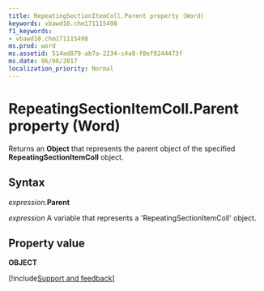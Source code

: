 ```yaml
---
title: RepeatingSectionItemColl.Parent property (Word)
keywords: vbawd10.chm171115498
f1_keywords:
- vbawd10.chm171115498
ms.prod: word
ms.assetid: 514ad879-ab7a-2234-c4a8-f8ef9244473f
ms.date: 06/08/2017
localization_priority: Normal
---
```



# RepeatingSectionItemColl.Parent property (Word)

Returns an  **Object** that represents the parent object of the specified **RepeatingSectionItemColl** object.


## Syntax

_expression_.**Parent**

_expression_ A variable that represents a 'RepeatingSectionItemColl' object.


## Property value

 **OBJECT**


[!include[Support and feedback](~/includes/feedback-boilerplate.md)]